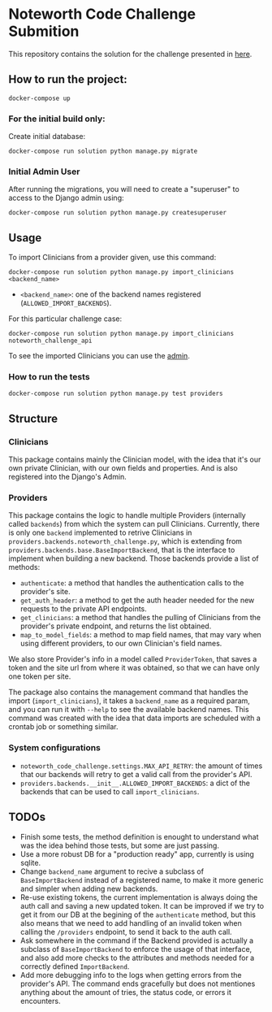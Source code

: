 # Noteworth Code Challenge Submition

This repository contains the solution for the challenge presented in [here](https://github.com/datamindedsolutions/noteworth-challenge-api).

## How to run the project:
```
docker-compose up
```

### For the initial build only:

Create initial database:

```
docker-compose run solution python manage.py migrate
```

### Initial Admin User

After running the migrations, you will need to create a "superuser" to access to the Django admin using:

```
docker-compose run solution python manage.py createsuperuser
```

## Usage

To import Clinicians from a provider given, use this command:
```
docker-compose run solution python manage.py import_clinicians <backend_name>
```
- `<backend_name>`: one of the backend names registered (`ALLOWED_IMPORT_BACKENDS`).

For this particular challenge case:
```
docker-compose run solution python manage.py import_clinicians noteworth_challenge_api
```

To see the imported Clinicians you can use the [admin](localhost:8000/admin/clinicians).

### How to run the tests
```
docker-compose run solution python manage.py test providers
```

## Structure

### Clinicians
This package contains mainly the Clinician model, with the idea that it's our own private Clinician, with our own fields and properties. And is also registered into the Django's Admin.

### Providers
This package contains the logic to handle multiple Providers (internally called `backends`) from which the system can pull Clinicians. Currently, there is only one `backend` implemented to retrive Clinicians in `providers.backends.noteworth_challenge.py`, which is extending from `providers.backends.base.BaseImportBackend`, that is the interface to implement when building a new backend. Those backends provide a list of methods:
* `authenticate`: a method that handles the authentication calls to the provider's site.
* `get_auth_header`: a method to get the auth header needed for the new requests to the private API endpoints.
* `get_clinicians`: a method that handles the pulling of Clinicians from the provider's private endpoint, and returns the list obtained.
* `map_to_model_fields`: a method to map field names, that may vary when using different providers, to our own Clinician's field names.

We also store Provider's info in a model called `ProviderToken`, that saves a token and the site url from where it was obtained, so that we can have only one token per site.

The package also contains the management command that handles the import (`import_clinicians`), it takes a `backend_name` as a required param, and you can run it with `--help` to see the available backend names. This command was created with the idea that data imports are scheduled with a crontab job or something similar.

### System configurations

* `noteworth_code_challenge.settings.MAX_API_RETRY`: the amount of times that our backends will retry to get a valid call from the provider's API.
* `providers.backends.__init__.ALLOWED_IMPORT_BACKENDS`: a dict of the backends that can be used to call `import_clinicians`.

## TODOs

* Finish some tests, the method definition is enought to understand what was the idea behind those tests, but some are just passing.
* Use a more robust DB for a "production ready" app, currently is using sqlite.
* Change `backend_name` argument to recive a subclass of `BaseImportBackend` instead of a registered name, to make it more generic and simpler when adding new backends.
* Re-use existing tokens, the current implementation is always doing the auth call and saving a new updated token. It can be improved if we try to get it from our DB at the begining of the `authenticate` method, but this also means that we need to add handling of an invalid token when calling the `/providers` endpoint, to send it back to the auth call.
* Ask somewhere in the command if the Backend provided is actually a subclass of `BaseImportBackend` to enforce the usage of that interface, and also add more checks to the attributes and methods needed for a correctly defined `ImportBackend`.
* Add more debugging info to the logs when getting errors from the provider's API. The command ends gracefully but does not mentiones anything about the amount of tries, the status code, or errors it encounters.
